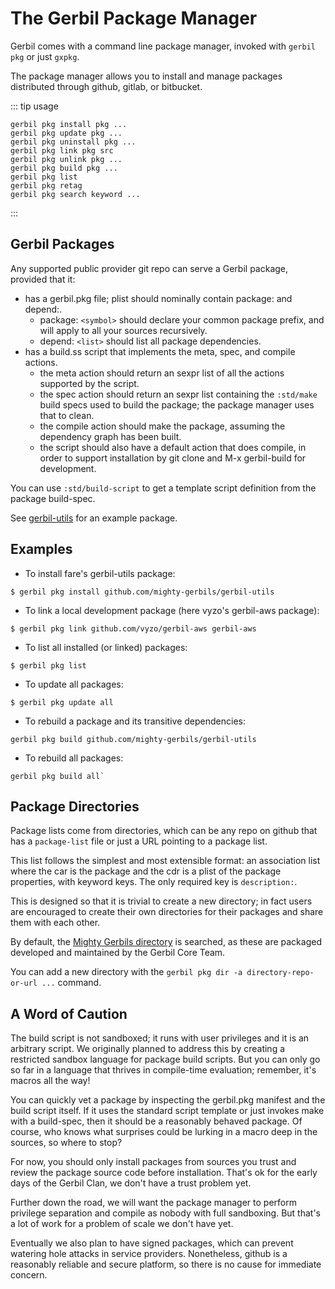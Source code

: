 # The Gerbil Package Manager

Gerbil comes with a command line package manager, invoked with `gerbil pkg` or just `gxpkg`.

The package manager allows you to install and manage packages
distributed through github, gitlab, or bitbucket.

::: tip usage
```
gerbil pkg install pkg ...
gerbil pkg update pkg ...
gerbil pkg uninstall pkg ...
gerbil pkg link pkg src
gerbil pkg unlink pkg ...
gerbil pkg build pkg ...
gerbil pkg list
gerbil pkg retag
gerbil pkg search keyword ...
```
:::

## Gerbil Packages

Any supported public provider git repo can serve a Gerbil package, provided that it:

- has a gerbil.pkg file; plist should nominally contain package: and depend:.
    - package: `<symbol>` should declare your common package prefix, and will apply to all your sources recursively.
    - depend: `<list>` should list all package dependencies.
- has a build.ss script that implements the meta, spec, and compile actions.
    - the meta action should return an sexpr list of all the actions supported by the script.
    - the spec action should return an sexpr list containing the `:std/make` build specs used to build the package; the package manager uses that to clean.
    - the compile action should make the package, assuming the dependency graph has been built.
    - the script should also have a default action that does compile, in order to support installation by git clone and M-x gerbil-build for development.

You can use `:std/build-script` to get a template script definition from the package build-spec.

See [gerbil-utils](https://github.com/mighty-gerbils/gerbil-utils) for an example package.

## Examples

- To install fare's gerbil-utils package:
```shell
$ gerbil pkg install github.com/mighty-gerbils/gerbil-utils
```

- To link a local development package (here vyzo's gerbil-aws package):
```shell
$ gerbil pkg link github.com/vyzo/gerbil-aws gerbil-aws
```

- To list all installed (or linked) packages:
```shell
$ gerbil pkg list
```

- To update all packages:
```shell
$ gerbil pkg update all
```

- To rebuild a package and its transitive dependencies:
```shell
gerbil pkg build github.com/mighty-gerbils/gerbil-utils
```

- To rebuild all packages:
```shell
gerbil pkg build all`
```

## Package Directories

Package lists come from directories, which can be any repo on github
that has a `package-list` file or just a URL pointing to a package
list.

This list follows the simplest and most extensible format: an
association list where the car is the package and the cdr is a plist
of the package properties, with keyword keys. The only required key is
`description:`.

This is designed so that it is trivial to create a new directory; in
fact users are encouraged to create their own directories for their
packages and share them with each other.

By default, the [Mighty Gerbils
directory](https://github.com/mighty-gerbils/gerbil-directory) is
searched, as these are packaged developed and maintained by the Gerbil
Core Team.

You can add a new directory with the `gerbil pkg dir -a directory-repo-or-url ...`
command.

## A Word of Caution

The build script is not sandboxed; it runs with user privileges and it is an arbitrary script. We originally planned to address this by creating a restricted sandbox language for package build scripts. But you can only go so far in a language that thrives in compile-time evaluation; remember, it's macros all the way!

You can quickly vet a package by inspecting the gerbil.pkg manifest and the build script itself. If it uses the standard script template or just invokes make with a build-spec, then it should be a reasonably behaved package. Of course, who knows what surprises could be lurking in a macro deep in the sources, so where to stop?

For now, you should only install packages from sources you trust and review the package source code before installation. That's ok for the early days of the Gerbil Clan, we don't have a trust problem yet.

Further down the road, we will want the package manager to perform privilege separation and compile as nobody with full sandboxing. But that's a lot of work for a problem of scale we don't have yet.

Eventually we also plan to have signed packages, which can prevent watering hole attacks in service providers. Nonetheless, github is a reasonably reliable and secure platform, so there is no cause for immediate concern.
